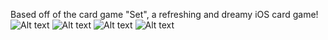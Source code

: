 Based off of the card game "Set", a refreshing and dreamy iOS card game!
![Alt text](https://raw.githubusercontent.com/zheensuseyi/StarCards-iOS/master/StarCards-iOSScreenshots/1.png)
![Alt text](https://raw.githubusercontent.com/zheensuseyi/StarCards-iOS/master/StarCards-iOSScreenshots/2.png)
![Alt text](https://raw.githubusercontent.com/zheensuseyi/StarCards-iOS/master/StarCards-iOSScreenshots/3.png)
![Alt text](https://raw.githubusercontent.com/zheensuseyi/StarCards-iOS/master/StarCards-iOSScreenshots/4.png)

